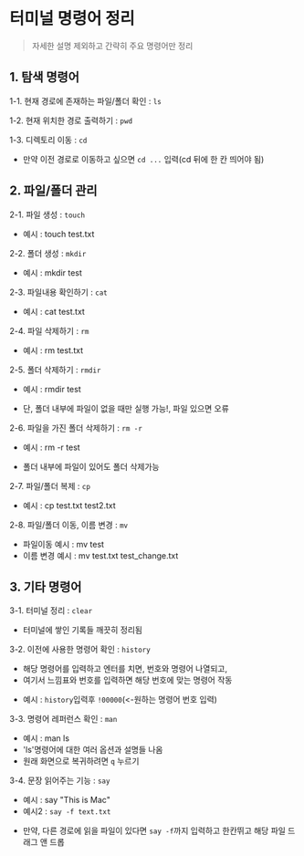 # 터미널 명령어 정리
> 자세한 설명 제외하고 간략히 주요 명령어만 정리

## 1. 탐색 명령어
1-1. 현재 경로에 존재하는 파일/폴더 확인 : `ls`

1-2. 현재 위치한 경로 출력하기 : `pwd`

1-3. 디렉토리 이동 : `cd`
* 만약 이전 경로로 이동하고 싶으면 `cd ...` 입력(cd 뒤에 한 칸 띄어야 됨)

## 2. 파일/폴더 관리

2-1. 파일 생성 : `touch`
* 예시 : touch test.txt

2-2. 폴더 생성 : `mkdir`
* 예시 : mkdir test

2-3. 파일내용 확인하기 : `cat`
* 예시 : cat test.txt

2-4. 파일 삭제하기 : `rm`
* 예시 : rm test.txt

2-5. 폴더 삭제하기 : `rmdir`
* 예시 : rmdir test
 - 단, 폴더 내부에 파일이 없을 때만 실행 가능!, 파일 있으면 오류
     
2-6. 파일을 가진 폴더 삭제하기 : `rm -r`
* 예시 : rm -r test
 - 폴더 내부에 파일이 있어도 폴더 삭제가능
  
2-7. 파일/폴더 복제 : `cp`
* 예시 : cp test.txt test2.txt

2-8. 파일/폴더 이동, 이름 변경 : `mv`
* 파일이동 예시 : mv test
* 이름 변경 예시 : mv test.txt test_change.txt


## 3. 기타 명령어
3-1. 터미널 정리 : `clear`
* 터미널에 쌓인 기록들 깨끗히 정리됨

3-2. 이전에 사용한 명령어 확인 : `history`
* 해당 명령어를 입력하고 엔터를 치면, 번호와 명령어 나열되고,
* 여기서 느낌표와 번호를 입력하면 해당 번호에 맞는 명령어 작동
 - 예시 : `history`입력후 `!00000`(<-원하는 명령어 번호 입력)

3-3. 명령어 레퍼런스 확인 : `man`
* 예시 : man ls
* 'ls'명령어에 대한 여러 옵션과 설명들 나옴
* 원래 화면으로 복귀하려면 `q` 누르기

3-4. 문장 읽어주는 기능 : `say`
* 예시 : say "This is Mac"
* 예시2 : `say -f text.txt`
 - 만약, 다른 경로에 읽을 파일이 있다면 `say -f`까지 입력하고 한칸뛰고 해당 파일 드래그 앤 드롭

